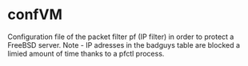 # confVM

Configuration file of the packet filter pf (IP filter) in order to protect a FreeBSD server.
Note - IP adresses in the badguys table are blocked a limied amount of time thanks to a pfctl process.
